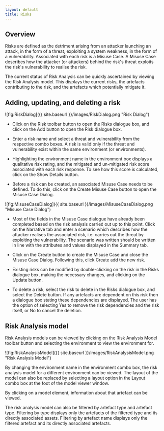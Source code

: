 ```yaml
---
layout: default
title: Risks
---
```


## Overview ##

Risks are defined as the detriment arising from an attacker launching an attack, in the form of a threat, exploiting a system weakness, in the form of a vulnerability.
Associated with each risk is a Misuse Case.  A Misuse Case describes how the attacker (or attackers) behind the risk's threat exploits the risk's vulnerability to realise the risk.

The current status of Risk Analysis can be quickly ascertained by viewing the Risk Analysis model.  This displays the current risks, the artefacts contributing to the risk, and the artefacts which potentially mitigate it.  

## Adding, updating, and deleting a risk ##

![fig:RiskDialog]({{ site.baseurl }}/images/RiskDialog.png "Risk Dialog")

* Click on the Risk toolbar button to open the Risks dialogue box, and click on the Add button to open the Risk dialogue box.

* Enter a risk name and select a threat and vulnerability from the respective combo boxes.  A risk is valid only if the threat and vulnerability exist within the same environment (or environments).

* Highlighting the environment name in the environment box displays a qualitative risk rating, and the mitigated and un-mitigated risk score associated with each risk response.  To see how this score is calculated, click on the Show Details button.

* Before a risk can be created, an associated Misuse Case needs to be defined.  To do this, click on the Create Misuse Case button to open the Misuse Case Dialog.

![fig:MisuseCaseDialog]({{ site.baseurl }}/images/MisuseCaseDialog.png "Misuse Case Dialog")

* Most of the fields in the Misuse Case dialogue have already been completed based on the risk analysis carried out up to this point.  Click on the Narrative tab and enter a scenario which describes how the attacker realises the associated risk, i.e. carries out the threat by exploiting the vulnerability.  The scenario was written should be written in line with the attributes and values displayed in the Summary tab.

* Click on the Create button to create the Misuse Case and close the Misuse Case Dialog.  Following this, click Create add the new risk.

* Existing risks can be modified by double-clicking on the risk in the Risks dialogue box, making the necessary changes, and clicking on the Update button.

* To delete a risk, select the risk to delete in the Risks dialogue box, and select the Delete button.  If any artefacts are dependent on this risk then a dialogue box stating these dependencies are displayed.  The user has the option of selecting Yes to remove the risk dependencies and the risk itself, or No to cancel the deletion.

## Risk Analysis model ##

Risk Analysis models can be viewed by clicking on the Risk Analysis Model toolbar button and selecting the environment to view the environment for.

![fig:RiskAnalysisModel]({{ site.baseurl }}/images/RiskAnalysisModel.png "Risk Analysis Model")

By changing the environment name in the environment combo box, the risk analysis model for a different environment can be viewed.  The layout of the model can also be replaced by selecting a layout option in the Layout combo box at the foot of the model viewer window.

By clicking on a model element, information about that artefact can be viewed.  

The risk analysis model can also be filtered by artefact type and artefact type.  Filtering by type displays only the artefacts of the filtered type and its directly associated assets.  Filtering by artefact name displays only the filtered artefact and its directly associated artefacts.
